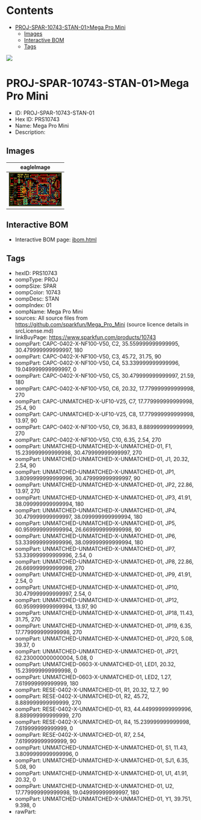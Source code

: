 



Contents
========

* [PROJ-SPAR-10743-STAN-01>Mega Pro Mini](#proj-spar-10743-stan-01mega-pro-mini)
	* [Images](#images)
	* [Interactive BOM](#interactive-bom)
	* [Tags](#tags)
  
![][im]
# PROJ-SPAR-10743-STAN-01>Mega Pro Mini

- ID: PROJ-SPAR-10743-STAN-01
- Hex ID: PRS10743
- Name: Mega Pro Mini
- Description: 

## Images
  
  

|eagleImage|
| :---: |
|[![eagleImage](eagleImage_140.png)](eagleImage_600.png)|

## Interactive BOM

- Interactive BOM page: [ibom.html](kicad/bom/ibom.html)

## Tags

- hexID: PRS10743
- oompType: PROJ
- oompSize: SPAR
- oompColor: 10743
- oompDesc: STAN
- oompIndex: 01
- oompName: Mega Pro Mini
- sources: All source files from https://github.com/sparkfun/Mega_Pro_Mini (source licence details in srcLicense.md)
- linkBuyPage: https://www.sparkfun.com/products/10743
- oompPart: CAPC-0402-X-NF100-V50, C2, 35.559999999999995, 30.479999999999997, 180
- oompPart: CAPC-0402-X-NF100-V50, C3, 45.72, 31.75, 90
- oompPart: CAPC-0402-X-NF100-V50, C4, 53.339999999999996, 19.049999999999997, 0
- oompPart: CAPC-0402-X-NF100-V50, C5, 30.479999999999997, 21.59, 180
- oompPart: CAPC-0402-X-NF100-V50, C6, 20.32, 17.779999999999998, 270
- oompPart: CAPC-UNMATCHED-X-UF10-V25, C7, 17.779999999999998, 25.4, 90
- oompPart: CAPC-UNMATCHED-X-UF10-V25, C8, 17.779999999999998, 13.97, 90
- oompPart: CAPC-0402-X-NF100-V50, C9, 36.83, 8.889999999999999, 270
- oompPart: CAPC-0402-X-NF100-V50, C10, 6.35, 2.54, 270
- oompPart: UNMATCHED-UNMATCHED-X-UNMATCHED-01, F1, 15.239999999999998, 30.479999999999997, 270
- oompPart: UNMATCHED-UNMATCHED-X-UNMATCHED-01, J1, 20.32, 2.54, 90
- oompPart: UNMATCHED-UNMATCHED-X-UNMATCHED-01, JP1, 3.8099999999999996, 30.479999999999997, 90
- oompPart: UNMATCHED-UNMATCHED-X-UNMATCHED-01, JP2, 22.86, 13.97, 270
- oompPart: UNMATCHED-UNMATCHED-X-UNMATCHED-01, JP3, 41.91, 38.099999999999994, 180
- oompPart: UNMATCHED-UNMATCHED-X-UNMATCHED-01, JP4, 30.479999999999997, 38.099999999999994, 180
- oompPart: UNMATCHED-UNMATCHED-X-UNMATCHED-01, JP5, 60.959999999999994, 26.669999999999998, 90
- oompPart: UNMATCHED-UNMATCHED-X-UNMATCHED-01, JP6, 53.339999999999996, 38.099999999999994, 180
- oompPart: UNMATCHED-UNMATCHED-X-UNMATCHED-01, JP7, 53.339999999999996, 2.54, 0
- oompPart: UNMATCHED-UNMATCHED-X-UNMATCHED-01, JP8, 22.86, 26.669999999999998, 270
- oompPart: UNMATCHED-UNMATCHED-X-UNMATCHED-01, JP9, 41.91, 2.54, 0
- oompPart: UNMATCHED-UNMATCHED-X-UNMATCHED-01, JP10, 30.479999999999997, 2.54, 0
- oompPart: UNMATCHED-UNMATCHED-X-UNMATCHED-01, JP12, 60.959999999999994, 13.97, 90
- oompPart: UNMATCHED-UNMATCHED-X-UNMATCHED-01, JP18, 11.43, 31.75, 270
- oompPart: UNMATCHED-UNMATCHED-X-UNMATCHED-01, JP19, 6.35, 17.779999999999998, 270
- oompPart: UNMATCHED-UNMATCHED-X-UNMATCHED-01, JP20, 5.08, 39.37, 0
- oompPart: UNMATCHED-UNMATCHED-X-UNMATCHED-01, JP21, 62.230000000000004, 5.08, 0
- oompPart: UNMATCHED-0603-X-UNMATCHED-01, LED1, 20.32, 15.239999999999998, 0
- oompPart: UNMATCHED-0603-X-UNMATCHED-01, LED2, 1.27, 7.619999999999999, 180
- oompPart: RESE-0402-X-UNMATCHED-01, R1, 20.32, 12.7, 90
- oompPart: RESE-0402-X-UNMATCHED-01, R2, 45.72, 8.889999999999999, 270
- oompPart: RESE-0402-X-UNMATCHED-01, R3, 44.449999999999996, 8.889999999999999, 270
- oompPart: RESE-0402-X-UNMATCHED-01, R4, 15.239999999999998, 7.619999999999999, 0
- oompPart: RESE-0402-X-UNMATCHED-01, R7, 2.54, 7.619999999999999, 90
- oompPart: UNMATCHED-UNMATCHED-X-UNMATCHED-01, S1, 11.43, 3.8099999999999996, 0
- oompPart: UNMATCHED-UNMATCHED-X-UNMATCHED-01, SJ1, 6.35, 5.08, 90
- oompPart: UNMATCHED-UNMATCHED-X-UNMATCHED-01, U1, 41.91, 20.32, 0
- oompPart: UNMATCHED-UNMATCHED-X-UNMATCHED-01, U2, 17.779999999999998, 19.049999999999997, 180
- oompPart: UNMATCHED-UNMATCHED-X-UNMATCHED-01, Y1, 39.751, 9.398, 0
- rawPart: 



[im]: eagleImage_450.png
